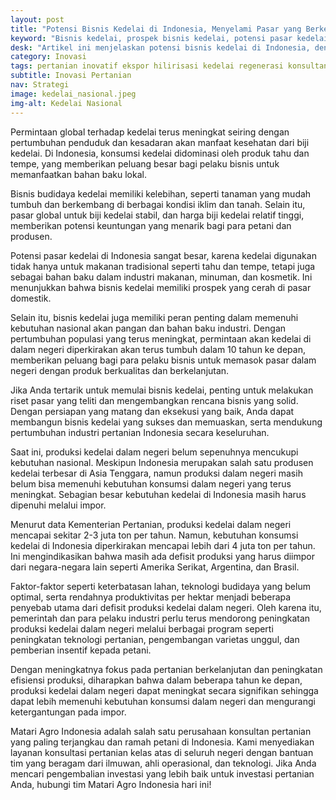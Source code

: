 ```yaml
---
layout: post
title: "Potensi Bisnis Kedelai di Indonesia, Menyelami Pasar yang Berkembang"
keyword: "Bisnis kedelai, prospek bisnis kedelai, potensi pasar kedelai, tahu dan tempe, industri makanan, minuman, kosmetik"
desk: "Artikel ini menjelaskan potensi bisnis kedelai di Indonesia, dengan fokus pada permintaan global terhadap kedelai, kelebihan usaha budidaya kedelai dan olahannya, potensi pasar dalam negeri, serta kontribusi dalam memenuhi kebutuhan nasional"
category: Inovasi
tags: pertanian inovatif ekspor hilirisasi kedelai regenerasi konsultan ketahanan pangan
subtitle: Inovasi Pertanian
nav: Strategi
image: kedelai_nasional.jpeg
img-alt: Kedelai Nasional
---
```


Permintaan global terhadap kedelai terus meningkat seiring dengan pertumbuhan penduduk dan kesadaran akan manfaat kesehatan dari biji kedelai. Di Indonesia, konsumsi kedelai didominasi oleh produk tahu dan tempe, yang memberikan peluang besar bagi pelaku bisnis untuk memanfaatkan bahan baku lokal.

Bisnis budidaya kedelai memiliki kelebihan, seperti tanaman yang mudah tumbuh dan berkembang di berbagai kondisi iklim dan tanah. Selain itu, pasar global untuk biji kedelai stabil, dan harga biji kedelai relatif tinggi, memberikan potensi keuntungan yang menarik bagi para petani dan produsen.

Potensi pasar kedelai di Indonesia sangat besar, karena kedelai digunakan tidak hanya untuk makanan tradisional seperti tahu dan tempe, tetapi juga sebagai bahan baku dalam industri makanan, minuman, dan kosmetik. Ini menunjukkan bahwa bisnis kedelai memiliki prospek yang cerah di pasar domestik.

Selain itu, bisnis kedelai juga memiliki peran penting dalam memenuhi kebutuhan nasional akan pangan dan bahan baku industri. Dengan pertumbuhan populasi yang terus meningkat, permintaan akan kedelai di dalam negeri diperkirakan akan terus tumbuh dalam 10 tahun ke depan, memberikan peluang bagi para pelaku bisnis untuk memasok pasar dalam negeri dengan produk berkualitas dan berkelanjutan.

Jika Anda tertarik untuk memulai bisnis kedelai, penting untuk melakukan riset pasar yang teliti dan mengembangkan rencana bisnis yang solid. Dengan persiapan yang matang dan eksekusi yang baik, Anda dapat membangun bisnis kedelai yang sukses dan memuaskan, serta mendukung pertumbuhan industri pertanian Indonesia secara keseluruhan.

Saat ini, produksi kedelai dalam negeri belum sepenuhnya mencukupi kebutuhan nasional. Meskipun Indonesia merupakan salah satu produsen kedelai terbesar di Asia Tenggara, namun produksi dalam negeri masih belum bisa memenuhi kebutuhan konsumsi dalam negeri yang terus meningkat. Sebagian besar kebutuhan kedelai di Indonesia masih harus dipenuhi melalui impor.

Menurut data Kementerian Pertanian, produksi kedelai dalam negeri mencapai sekitar 2-3 juta ton per tahun. Namun, kebutuhan konsumsi kedelai di Indonesia diperkirakan mencapai lebih dari 4 juta ton per tahun. Ini mengindikasikan bahwa masih ada defisit produksi yang harus diimpor dari negara-negara lain seperti Amerika Serikat, Argentina, dan Brasil.

Faktor-faktor seperti keterbatasan lahan, teknologi budidaya yang belum optimal, serta rendahnya produktivitas per hektar menjadi beberapa penyebab utama dari defisit produksi kedelai dalam negeri. Oleh karena itu, pemerintah dan para pelaku industri perlu terus mendorong peningkatan produksi kedelai dalam negeri melalui berbagai program seperti peningkatan teknologi pertanian, pengembangan varietas unggul, dan pemberian insentif kepada petani.

Dengan meningkatnya fokus pada pertanian berkelanjutan dan peningkatan efisiensi produksi, diharapkan bahwa dalam beberapa tahun ke depan, produksi kedelai dalam negeri dapat meningkat secara signifikan sehingga dapat lebih memenuhi kebutuhan konsumsi dalam negeri dan mengurangi ketergantungan pada impor.

Matari Agro Indonesia adalah salah satu perusahaan konsultan pertanian yang paling terjangkau dan ramah petani di Indonesia. Kami menyediakan layanan konsultasi pertanian kelas atas di seluruh negeri dengan bantuan tim yang beragam dari ilmuwan, ahli operasional, dan teknologi. Jika Anda mencari pengembalian investasi yang lebih baik untuk investasi pertanian Anda, hubungi tim Matari Agro Indonesia hari ini!
